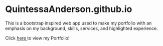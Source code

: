# QuintessaAnderson.github.io

This is a bootstrap inspired web app used to make my portfolio with an emphasis on my background, 
skills, services, and highlighted experience.

Click <a href="http://www.quintessanderson.com/"> here </a> to view my Portfolio!
